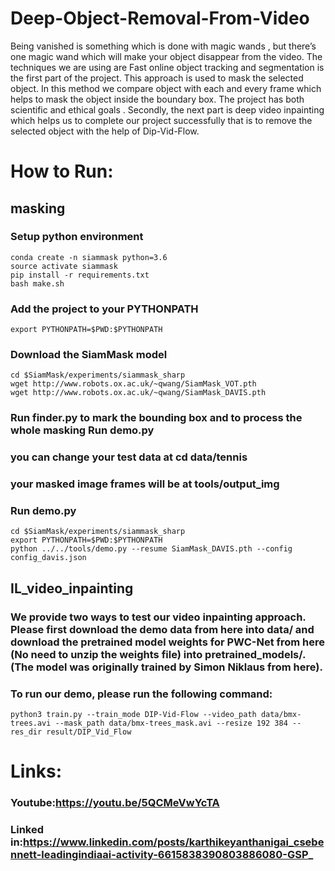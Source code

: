 # Deep-Object-Removal-From-Video

Being vanished is something which is done with magic wands , but there’s one magic wand which will make your object disappear from the video. The techniques we are using are Fast online object tracking and segmentation is the first part of the project. This approach is used to mask the selected object. In this method we compare object with each and every frame which helps to mask the object inside the boundary box. The project has both scientific and ethical goals . 
Secondly, the next part is deep video inpainting which helps us to complete our project successfully that is to remove the selected object with the help of Dip-Vid-Flow.

# How to Run:
## masking
### Setup python environment
```
conda create -n siammask python=3.6
source activate siammask
pip install -r requirements.txt
bash make.sh
```

### Add the project to your PYTHONPATH
```
export PYTHONPATH=$PWD:$PYTHONPATH
```
### Download the SiamMask model
```
cd $SiamMask/experiments/siammask_sharp
wget http://www.robots.ox.ac.uk/~qwang/SiamMask_VOT.pth
wget http://www.robots.ox.ac.uk/~qwang/SiamMask_DAVIS.pth
```

### Run finder.py to mark the bounding box and to process the whole masking Run demo.py
### you can change your test data at cd data/tennis
### your masked image frames will be at tools/output_img


### Run demo.py
```
cd $SiamMask/experiments/siammask_sharp
export PYTHONPATH=$PWD:$PYTHONPATH
python ../../tools/demo.py --resume SiamMask_DAVIS.pth --config config_davis.json
```


## IL_video_inpainting
### We provide two ways to test our video inpainting approach. Please first download the demo data from here into data/ and download the pretrained model weights for PWC-Net from here (No need to unzip the weights file) into pretrained_models/. (The model was originally trained by Simon Niklaus from here).

### To run our demo, please run the following command:
```
python3 train.py --train_mode DIP-Vid-Flow --video_path data/bmx-trees.avi --mask_path data/bmx-trees_mask.avi --resize 192 384 --res_dir result/DIP_Vid_Flow
```

# Links:
### Youtube:https://youtu.be/5QCMeVwYcTA
### Linked in:https://www.linkedin.com/posts/karthikeyanthanigai_csebennett-leadingindiaai-activity-6615838390803886080-GSP_
